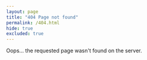 ```yaml
---
layout: page
title: "404 Page not found"
permalink: /404.html
hide: true
excluded: true
---
```


Oops... the requested page wasn't found on the server.
